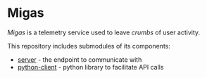 # Migas

*Migas* is a telemetry service used to leave *crumbs* of user activity.

This repository includes submodules of its components:
- [server](https://github.com/mgxd/migas-server) - the endpoint to communicate with
- [python-client](https://github.com/mgxd/migas-py) - python library to facilitate API calls
